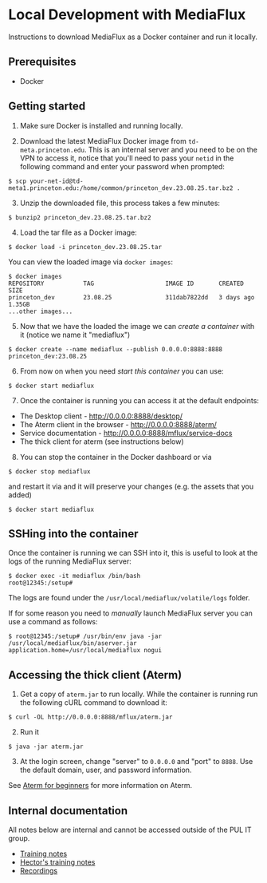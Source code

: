# Local Development with MediaFlux

Instructions to download MediaFlux as a Docker container and run it locally.

## Prerequisites

* Docker

## Getting started

1. Make sure Docker is installed and running locally.

2. Download the latest MediaFlux Docker image from `td-meta.princeton.edu`. This is an internal server and you need to be on the VPN to access it, notice that you'll need to pass your `netid` in the following command and enter your password when prompted:

```
$ scp your-net-id@td-meta1.princeton.edu:/home/common/princeton_dev.23.08.25.tar.bz2 .
```

3. Unzip the downloaded file, this process takes a few minutes:

```
$ bunzip2 princeton_dev.23.08.25.tar.bz2
```

4. Load the tar file as a Docker image:

```
$ docker load -i princeton_dev.23.08.25.tar
```

You can view the loaded image via `docker images`:

```
$ docker images
REPOSITORY           TAG                    IMAGE ID       CREATED         SIZE
princeton_dev        23.08.25               311dab7822dd   3 days ago      1.35GB
...other images...
```

5. Now that we have the loaded the image we can _create a container_ with it (notice we name it "mediaflux")

```
$ docker create --name mediaflux --publish 0.0.0.0:8888:8888 princeton_dev:23.08.25
```

6. From now on when you need _start this container_ you can use:

```
$ docker start mediaflux
```

7. Once the container is running you can access it at the default endpoints:

  * The Desktop client - http://0.0.0.0:8888/desktop/
  * The Aterm client in the browser - http://0.0.0.0:8888/aterm/
  * Service documentation - http://0.0.0.0:8888/mflux/service-docs
  * The thick client for aterm (see instructions below)


8. You can stop the container in the Docker dashboard or via

```
$ docker stop mediaflux
```

and restart it via and it will preserve your changes (e.g. the assets that you added)

```
$ docker start mediaflux
```


## SSHing into the container

Once the container is running we can SSH into it, this is useful to look at the logs of the running MediaFlux server:

```
$ docker exec -it mediaflux /bin/bash
root@12345:/setup#
```

The logs are found under the `/usr/local/mediaflux/volatile/logs` folder.

If for some reason you need to _manually_ launch MediaFlux server you can use a command as follows:

```
$ root@12345:/setup# /usr/bin/env java -jar /usr/local/mediaflux/bin/aserver.jar application.home=/usr/local/mediaflux nogui
```

## Accessing the thick client (Aterm)

1. Get a copy of `aterm.jar` to run locally.  While the container is running run the following cURL command to download it:

```
$ curl -OL http://0.0.0.0:8888/mflux/aterm.jar
```

2. Run it

```
$ java -jar aterm.jar
```

3. At the login screen, change "server" to `0.0.0.0` and "port" to `8888`.  Use the default domain, user, and password information.

See [Aterm for beginners](aterm_101.md) for more information on Aterm.

## Internal documentation

All notes below are internal and cannot be accessed outside of the PUL IT group.

* [Training notes](https://drive.google.com/drive/folders/1kG6oJBnGqOUdM2cHKPxCOC9fBmAJ7iDo)
* [Hector's training notes](https://drive.google.com/drive/folders/1HGPp43OcGikdZmr3Wd4tgdpY6m1y_PCx)
* [Recordings](https://drive.google.com/drive/folders/19EGm7s7UxOMCCdRRXSscUIkya_gF9Zgs)
